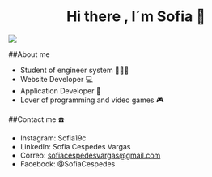 <div align = "center">
<h1 align = "center">Hi there , I´m Sofia 👋</h1>
</div>
<img src= "C:\Users\user\Documents\github encabezados">

##About me 
- Student of engineer system 👩🏻‍💻
- Website Developer  💻 
- Application Developer 📲
- Lover of programming and video games 🎮

##Contact me ☎️
- Instagram: Sofia19c
- LinkedIn: Sofia Cespedes Vargas
- Correo: sofiacespedesvargas@gmail.com
- Facebook: @SofiaCespedes
<!--
**Sofia19c/Sofia19c** is a ✨ _special_ ✨ repository because its `README.md` (this file) appears on your GitHub profile.

Here are some ideas to get you started:

- 🔭 I’m currently working on ...
- 🌱 I’m currently learning ...
- 👯 I’m looking to collaborate on ...
- 🤔 I’m looking for help with ...
- 💬 Ask me about ...
- 📫 How to reach me: ...
- 😄 Pronouns: ...
- ⚡ Fun fact: ...
-->
